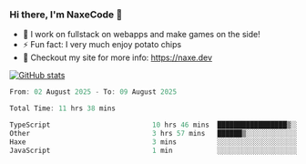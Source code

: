 ### Hi there, I'm NaxeCode 👋
- 🔭 I work on fullstack on webapps and make games on the side!
- ⚡ Fun fact: I very much enjoy potato chips
- 🔋 Checkout my site for more info: https://naxe.dev

[![GitHub stats](https://github-readme-stats.vercel.app/api?username=naxecode&theme=onedark)](https://naxe.dev)

<!--START_SECTION:waka-->

```csharp
From: 02 August 2025 - To: 09 August 2025

Total Time: 11 hrs 38 mins

TypeScript                         10 hrs 46 mins  █████████████████▒░░░░░░░   69.13 %
Other                              3 hrs 57 mins   ██████▒░░░░░░░░░░░░░░░░░░   25.33 %
Haxe                               3 mins          ░░░░░░░░░░░░░░░░░░░░░░░░░   00.35 %
JavaScript                         1 min           ░░░░░░░░░░░░░░░░░░░░░░░░░   00.19 %
```

<!--END_SECTION:waka-->



<!--
**NaxeCode/NaxeCode** is a ✨ _special_ ✨ repository because its `README.md` (this file) appears on your GitHub profile.

Here are some ideas to get you started:

- 🔭 I’m currently working on Web apps for indie games!
- 🌱 I’m currently mastering C#
- 👯 I’m looking to collaborate on ...
- 🤔 I’m looking for help with ...
- 💬 Ask me about ...
- 📫 How to reach me: ...
- 😄 Pronouns: ...
- ⚡ Fun fact: I love chips
-->
